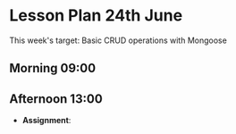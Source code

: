 # Lesson Plan 24th June

This week's target: Basic CRUD operations with Mongoose

## Morning 09:00

## Afternoon 13:00

+ **Assignment**:
